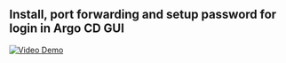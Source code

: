## Install, port forwarding and setup password for login in Argo CD GUI

[![Video Demo](https://asciinema.org/a/4gTTpMgIZ1XrYvWuErerUi8B3.png)](https://asciinema.org/a/4gTTpMgIZ1XrYvWuErerUi8B3)
